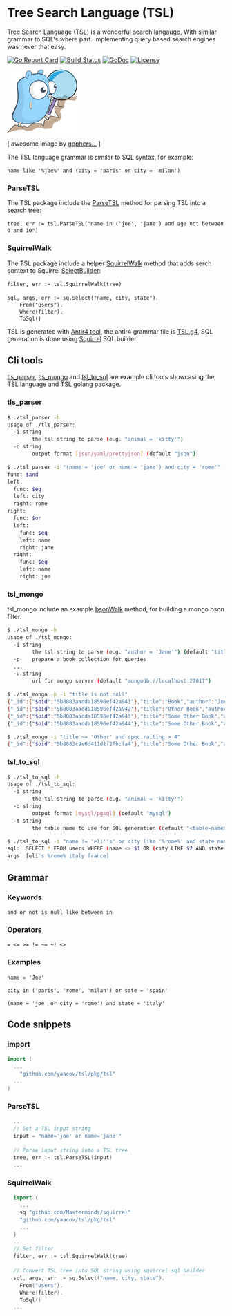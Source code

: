 # Tree Search Language (TSL)

Tree Search Language (TSL) is a wonderful search langauge, With similar grammar to SQL's
where part. implementing query based search engines was never that easy.

[![Go Report Card](https://goreportcard.com/badge/github.com/yaacov/tsl)](https://goreportcard.com/report/github.com/yaacov/tsl)
[![Build Status](https://travis-ci.org/yaacov/tsl.svg?branch=master)](https://travis-ci.org/yaacov/tsl)
[![GoDoc](https://godoc.org/github.com/yaacov/tsl/pkg/tsl?status.svg)](https://godoc.org/github.com/yaacov/tsl/pkg/tsl)
[![License](https://img.shields.io/badge/License-Apache%202.0-blue.svg)](https://opensource.org/licenses/Apache-2.0)

![TSL](/img/search.png?raw=true "TSL Logo")

[ awesome image by [gophers...](https://github.com/egonelbre/gophers) ]

The TSL language grammar is similar to SQL syntax, for example:
```
name like '%joe%' and (city = 'paris' or city = 'milan')
```

### ParseTSL

The TSL package include the [ParseTSL](https://godoc.org/github.com/yaacov/tsl/pkg/tsl#ParseTSL) method for parsing TSL into a search tree:
```
tree, err := tsl.ParseTSL("name in ('joe', 'jane') and age not between 0 and 10")
```

### SquirrelWalk

The TSL package include a helper [SquirrelWalk](/pkg/tsl/tsl.go) method that adds serch context to Squirrel [SelectBuilder](https://godoc.org/github.com/Masterminds/squirrel#SelectBuilder):

```
filter, err := tsl.SquirrelWalk(tree)

sql, args, err := sq.Select("name, city, state").
    From("users").
    Where(filter).
    ToSql()
```

TSL is generated with [Antlr4 tool](https://github.com/antlr/antlr4/), the antlr4 grammar file is [TSL.g4](/TSL.g4),
SQL generation is done using [Squirrel](https://github.com/Masterminds/squirrel) SQL builder.

## Cli tools

[tls_parser](/cmd/tsl_parser), [tls_mongo](/cmd/tsl_mongo) and [tsl_to_sql](/cmd/tsl_to_sql) are example cli tools showcasing the TSL language and TSL golang package.

### tls_parser

``` bash
$ ./tsl_parser -h
Usage of ./tls_parser:
  -i string
    	the tsl string to parse (e.g. "animal = 'kitty'")
  -o string
    	output format [json/yaml/prettyjson] (default "json")
```


``` bash
$ ./tsl_parser -i "(name = 'joe' or name = 'jane') and city = 'rome'" -o yaml
func: $and
left:
  func: $eq
  left: city
  right: rome
right:
  func: $or
  left:
    func: $eq
    left: name
    right: jane
  right:
    func: $eq
    left: name
    right: joe
```

### tsl_mongo

tsl_mongo include an example [bsonWalk](cmd/tsl_mongo/walk.go) method, for building a mongo bson filter.

``` bash
$ ./tsl_mongo -h
Usage of ./tsl_mongo:
  -i string
    	the tsl string to parse (e.g. "author = 'Jane'") (default "title is not null")
  -p	prepare a book collection for queries
  ...
  -u string
    	url for mongo server (default "mongodb://localhost:27017")
```

``` bash
$ ./tsl_mongo -p -i "title is not null"
{"_id":{"$oid":"5b8083aadda18596ef42a941"},"title":"Book","author":"Joe","spec":{"pages":{"$numberLong":"100"},"raiting":{"$numberLong":"4"}}}
{"_id":{"$oid":"5b8083aadda18596ef42a942"},"title":"Other Book","author":"Jane","spec":{"pages":{"$numberLong":"200"},"raiting":{"$numberLong":"3"}}}
{"_id":{"$oid":"5b8083aadda18596ef42a943"},"title":"Some Other Book","author":"Jane","spec":{"pages":{"$numberLong":"50"},"raiting":{"$numberLong":"5"}}}
{"_id":{"$oid":"5b8083aadda18596ef42a944"},"title":"Some Other Book","author":"Jane","spec":{"pages":{"$numberLong":"50"}}}
```
``` bash
$ ./tsl_mongo -i "title ~= 'Other' and spec.raiting > 4"
{"_id":{"$oid":"5b8083c9e0d411d1f2fbcfa4"},"title":"Some Other Book","author":"Jane","spec":{"pages":{"$numberLong":"50"},"raiting":{"$numberLong":"5"}}}
```

### tsl_to_sql

``` bash
$ ./tsl_to_sql -h
Usage of ./tsl_to_sql:
  -i string
    	the tsl string to parse (e.g. "animal = 'kitty'")
  -o string
    	output format [mysql/pgsql] (default "mysql")
  -t string
    	the table name to use for SQL generation (default "<table-name>")

```

``` bash
$ ./tsl_to_sql -i "name != 'eli''s' or city like '%rome%' and state not between 'italy' and 'france'" -t users -o pgsql
sql:  SELECT * FROM users WHERE (name <> $1 OR (city LIKE $2 AND state NOT BETWEEN $3 AND $4))
args: [eli's %rome% italy france]

```

## Grammar

### Keywords
```
and or not is null like between in
```
### Operators
```
= <= >= != ~= ~! <>
```
### Examples
```
name = 'Joe'
```
```
city in ('paris', 'rome', 'milan') or sate = 'spain'
```
```
(name = 'joe' or city = 'rome') and state = 'italy'
```

## Code snippets

### import

``` go
import (
  ...
	"github.com/yaacov/tsl/pkg/tsl"
  ...
)
```

### ParseTSL

``` go
  ...
  // Set a TSL input string
  input = "name='joe' or name='jane'"

  // Parse input string into a TSL tree
  tree, err := tsl.ParseTSL(input)
  ...
```

### SquirrelWalk

``` go
  import (
    ...
    sq "github.com/Masterminds/squirrel"
    "github.com/yaacov/tsl/pkg/tsl"
    ...
  )
  ...
  // Set filter
  filter, err := tsl.SquirrelWalk(tree)

  // Convert TSL tree into SQL string using squirrel sql builder
  sql, args, err := sq.Select("name, city, state").
    From("users").
    Where(filter).
    ToSql()
  ...
```
